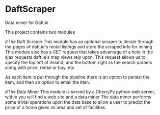 DaftScraper
===========

Data miner for Daft.ie

This project contains two modules

#The Daft Scraper
  This module has an optional scraper to iterate through the pages of daft.ie's rental listings and store the scraped info for mining
  This module also has a GET request that takes advantage of a hole in the ajax requests daft.ie's map views rely upon.
    This request allows us to specify the top left of ireland, and the bottom right as the search params along with price, rental or buy, etc.
    
  As each item is put through the pipeline there is an option to persist the item, and then an option to email the item.
  
#The Data Miner
  This module is served by a CherryPy python web server, within you will find a web site and a data miner
  The data miner performs some trivial operations upon the data base to allow a user to predict the price of a home given an area and set of facilities.
